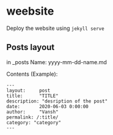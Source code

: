 # weebsite
Deploy the website using 
``
jekyll serve
``

## Posts layout
in _posts
Name: yyyy-mm-dd-name.md

Contents (Example):
```
---
layout:     post
title:      "TITLE"
description: "desription of the post"
date:       2020-06-03 0:00:00
author:     "Vansh"
permalink: /:title/
category: "category"
---
```

